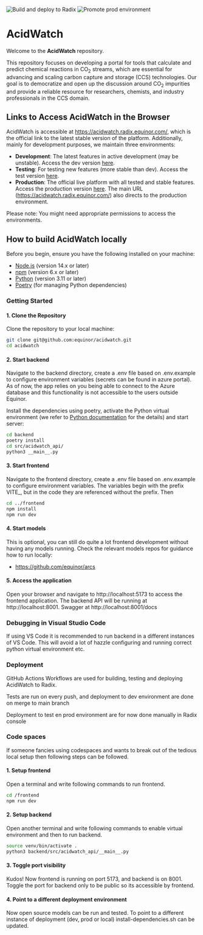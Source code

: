 ![Build and deploy to Radix](https://api.radix.equinor.com/api/v1/applications/acidwatch/environments/dev/buildstatus)
![Promote prod environment](https://api.radix.equinor.com/api/v1/applications/acidwatch/environments/prod/buildstatus?pipeline=promote)

# AcidWatch

Welcome to the **AcidWatch** repository.

This repository focuses on developing a portal for tools that calculate and predict chemical reactions in CO<sub>2</sub> streams, which are essential for advancing and scaling carbon capture and storage (CCS) technologies. Our goal is to democratize and open up the discussion around CO<sub>2</sub> impurities and provide a reliable resource for researchers, chemists, and industry professionals in the CCS domain.

## Links to Access AcidWatch in the Browser

AcidWatch is accessible at https://acidwatch.radix.equinor.com/, which is the official link to the latest stable version of the platform. Additionally, mainly for development purposes, we maintain three environments:

-   **Development**: The latest features in active development (may be unstable). Access the dev version [here](https://frontend-acidwatch-dev.radix.equinor.com/).
-   **Testing**: For testing new features (more stable than dev). Access the test version [here](https://frontend-acidwatch-test.radix.equinor.com/).
-   **Production**: The official live platform with all tested and stable features. Access the production version [here](https://frontend-acidwatch-prod.radix.equinor.com/). The main URL (https://acidwatch.radix.equinor.com/) also directs to the production environment.

Please note: You might need appropriate permissions to access the environments.

## How to build AcidWatch locally

Before you begin, ensure you have the following installed on your machine:

-   [Node.js](https://nodejs.org/) (version 14.x or later)
-   [npm](https://www.npmjs.com/) (version 6.x or later)
-   [Python](https://www.python.org/) (version 3.11 or later)
-   [Poetry](https://python-poetry.org/) (for managing Python dependencies)

### Getting Started

#### 1. Clone the Repository

Clone the repository to your local machine:

```sh
git clone git@github.com:equinor/acidwatch.git
cd acidwatch
```

#### 2. Start backend

Navigate to the backend directory, create a .env file based on .env.example to configure environment variables (secrets can be found in azure portal). As of now, the app relies on you being able to connect to the Azure database and this functionality is not accessible to the users outside Equinor.

Install the dependencies using poetry, activate the Python virtual environment (we refer to [Python documentation](https://docs.python.org/3/library/venv.html) for the details) and start server:

```sh
cd backend
poetry install
cd src/acidwatch_api/
python3 __main__.py
```

#### 3. Start frontend

Navigate to the frontend directory, create a .env file based on .env.example to configure environment variables. The variables begin with the prefix VITE\_, but in the code they are referenced without the prefix. Then

```sh
cd ../frontend
npm install
npm run dev
```

#### 4. Start models

This is optional, you can still do quite a lot frontend development without having any models running. Check the relevant models repos for guidance how to run locally:

-   https://github.com/equinor/arcs

#### 5. Access the application

Open your browser and navigate to http://localhost:5173 to access the frontend application. The backend API will be running at http://localhost:8001. Swagger at http://localhost:8001/docs

### Debugging in Visual Studio Code

If using VS Code it is recommended to run backend in a different instances of VS Code. This will avoid a lot of hazzle configuring and running correct python virtual environment etc.

### Deployment

GitHub Actions Workflows are used for building, testing and deploying AcidWatch to Radix.

Tests are run on every push, and deployment to dev environment are done on merge to main branch

Deployment to test en prod environment are for now done manually in Radix console

### Code spaces

If someone fancies using codespaces and wants to break out of the tedious local setup then following steps can be followed. 

#### 1. Setup frontend 

Open a terminal and write following commands to run frontend. 

```sh
cd /frontend
npm run dev
```

#### 2. Setup backend 

Open another terminal and write following commands to enable virtual environment and then to run backend. 

```sh
source venv/bin/activate .
python3 backend/src/acidwatch_api/__main__.py
```

#### 3. Toggle port visibility

Kudos! Now frontend is running on port 5173, and backend is on 8001. Toggle the port for backend only to be public so its accessible by frontend. 

#### 4. Point to a different deployment environment

Now open source models can be run and tested. To point to a different instance of deployment (dev, prod or local) install-dependencies.sh can be updated.  

